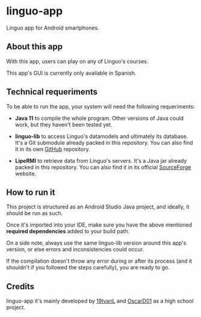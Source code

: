 # linguo-app

Linguo app for Android smartphones.


## About this app

With this app, users can play on any of Linguo's courses.

This app's GUI is currently only available in Spanish.


## Technical requeriments

To be able to run the app, your system will need the following requeriments:

* **Java 11** to compile the whole program. Other versions of Java could work, but they haven't been tested yet.

* **linguo-lib** to access Linguo's datamodels and ultimately its database. It's a Git submodule already packed in this repository. You can also find it in its own [GitHub](https://github.com/19IvanL/linguo-lib) repository.

* **LipeRMI** to retrieve data from Linguo's servers. It's a Java jar already packed in this repository. You can also find it in its official [SourceForge](lipermi.sourceforge.net) website.


## How to run it

This project is structured as an Android Studio Java project, and ideally, it should be run as such.

Once it's imported into your IDE, make sure you have the above mentioned **required dependencies** added to your build path.

On a side note, always use the same linguo-lib version around this app's version, or else errors and inconsistencies could occur.

If the compilation doesn't throw any error during or after its process (and it shouldn't if you followed the steps carefully), you are ready to go.


## Credits

linguo-app it's mainly developed by [19IvanL](https://github.com/19IvanL) and [OscarD01](https://github.com/OscarD01) as a high school project. 
